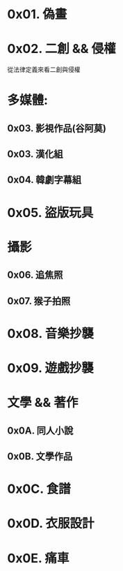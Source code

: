 # 0x01. 偽畫

# 0x02. 二創 && 侵權
從法律定義來看二創與侵權
# 多媒體:

## 0x03. 影視作品(谷阿莫)

## 0x03. 漢化組

## 0x04. 韓劇字幕組

# 0x05. 盜版玩具

# 攝影

## 0x06. 追焦照

## 0x07. 猴子拍照

# 0x08. 音樂抄襲

# 0x09. 遊戲抄襲

# 文學 && 著作

## 0x0A. 同人小說

## 0x0B. 文學作品

# 0x0C. 食譜

# 0x0D. 衣服設計

# 0x0E. 痛車

